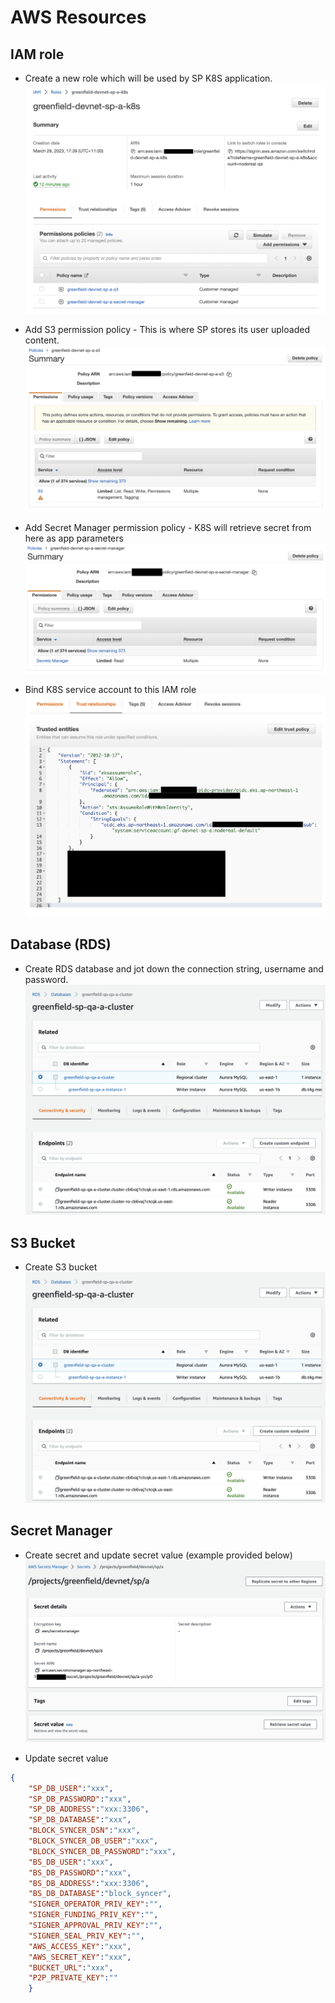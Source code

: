 AWS Resources
=============

IAM role
--------

* Create a new role which will be used by SP K8S application.
![1](imgs/iam-k8s-role.png "IAM Role")

* Add S3 permission policy - This is where SP stores its user uploaded content.
![2](imgs/iam-k8s-role-s3.png "IAM Role S3")

* Add Secret Manager permission policy - K8S will retrieve secret from here as app parameters
![3](imgs/iam-k8s-role-sm.png "IAM Role Secret Manager")

* Bind K8S service account to this IAM role
![4](imgs/iam-k8s-role-trust-relationship.png "IAM Role Trust Relationship")


Database (RDS)
--------------

* Create RDS database and jot down the connection string, username and password.
![5](imgs/rds.png)


S3 Bucket
---------

* Create S3 bucket
![6](imgs/rds.png)


Secret Manager
--------------

* Create secret and update secret value (example provided below)
![7](imgs/secret-manager.png)

* Update secret value
```json
{
    "SP_DB_USER":"xxx",
    "SP_DB_PASSWORD":"xxx",
    "SP_DB_ADDRESS":"xxx:3306",
    "SP_DB_DATABASE":"xxx",
    "BLOCK_SYNCER_DSN":"xxx",
    "BLOCK_SYNCER_DB_USER":"xxx",
    "BLOCK_SYNCER_DB_PASSWORD":"xxx",
    "BS_DB_USER":"xxx",
    "BS_DB_PASSWORD":"xxx",
    "BS_DB_ADDRESS":"xxx:3306",
    "BS_DB_DATABASE":"block_syncer",
    "SIGNER_OPERATOR_PRIV_KEY":"",
    "SIGNER_FUNDING_PRIV_KEY":"",
    "SIGNER_APPROVAL_PRIV_KEY":"",
    "SIGNER_SEAL_PRIV_KEY":"",
    "AWS_ACCESS_KEY":"xxx",
    "AWS_SECRET_KEY":"xxx",
    "BUCKET_URL":"xxx",
    "P2P_PRIVATE_KEY":""
    }
``` 

